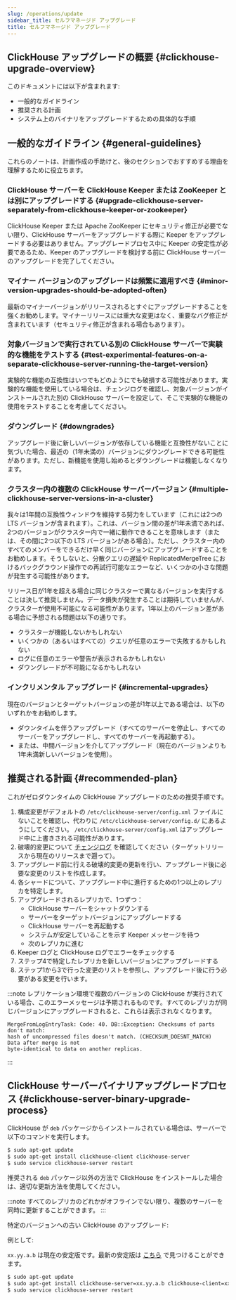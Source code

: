 ```yaml
---
slug: /operations/update
sidebar_title: セルフマネージド アップグレード
title: セルフマネージド アップグレード
---
```


## ClickHouse アップグレードの概要 {#clickhouse-upgrade-overview}

このドキュメントには以下が含まれます:
- 一般的なガイドライン
- 推奨される計画
- システム上のバイナリをアップグレードするための具体的な手順

## 一般的なガイドライン {#general-guidelines}

これらのノートは、計画作成の手助けと、後のセクションでおすすめする理由を理解するために役立ちます。

### ClickHouse サーバーを ClickHouse Keeper または ZooKeeper とは別にアップグレードする {#upgrade-clickhouse-server-separately-from-clickhouse-keeper-or-zookeeper}
ClickHouse Keeper または Apache ZooKeeper にセキュリティ修正が必要でない限り、ClickHouse サーバーをアップグレードする際に Keeper をアップグレードする必要はありません。アップグレードプロセス中に Keeper の安定性が必要であるため、Keeper のアップグレードを検討する前に ClickHouse サーバーのアップグレードを完了してください。

### マイナー バージョンのアップグレードは頻繁に適用すべき {#minor-version-upgrades-should-be-adopted-often}
最新のマイナーバージョンがリリースされるとすぐにアップグレードすることを強くお勧めします。マイナーリリースには重大な変更はなく、重要なバグ修正が含まれています（セキュリティ修正が含まれる場合もあります）。

### 対象バージョンで実行されている別の ClickHouse サーバーで実験的な機能をテストする {#test-experimental-features-on-a-separate-clickhouse-server-running-the-target-version}

実験的な機能の互換性はいつでもどのようにでも破損する可能性があります。実験的な機能を使用している場合は、チェンジログを確認し、対象バージョンがインストールされた別の ClickHouse サーバーを設定して、そこで実験的な機能の使用をテストすることを考慮してください。

### ダウングレード {#downgrades}
アップグレード後に新しいバージョンが依存している機能と互換性がないことに気づいた場合、最近の（1年未満の）バージョンにダウングレードできる可能性があります。ただし、新機能を使用し始めるとダウングレードは機能しなくなります。

### クラスター内の複数の ClickHouse サーバーバージョン {#multiple-clickhouse-server-versions-in-a-cluster}

我々は1年間の互換性ウィンドウを維持する努力をしています（これには2つの LTS バージョンが含まれます）。これは、バージョン間の差が1年未満であれば、2つのバージョンがクラスター内で一緒に動作できることを意味します（または、その間に2つ以下の LTS バージョンがある場合）。ただし、クラスター内のすべてのメンバーをできるだけ早く同じバージョンにアップグレードすることをお勧めします。そうしないと、分散クエリの遅延や ReplicatedMergeTree におけるバックグラウンド操作での再試行可能なエラーなど、いくつかの小さな問題が発生する可能性があります。

リリース日が1年を超える場合に同じクラスターで異なるバージョンを実行することは決して推奨しません。データ損失が発生することは期待していませんが、クラスターが使用不可能になる可能性があります。1年以上のバージョン差がある場合に予想される問題は以下の通りです。

- クラスターが機能しないかもしれない
- いくつかの（あるいはすべての）クエリが任意のエラーで失敗するかもしれない
- ログに任意のエラーや警告が表示されるかもしれない
- ダウングレードが不可能になるかもしれない

### インクリメンタル アップグレード {#incremental-upgrades}

現在のバージョンとターゲットバージョンの差が1年以上である場合は、以下のいずれかをお勧めします。
- ダウンタイムを伴うアップグレード（すべてのサーバーを停止し、すべてのサーバーをアップグレードし、すべてのサーバーを再起動する）。
- または、中間バージョンを介してアップグレード（現在のバージョンよりも1年未満新しいバージョンを使用）。

## 推奨される計画 {#recommended-plan}

これがゼロダウンタイムの ClickHouse アップグレードのための推奨手順です。

1. 構成変更がデフォルトの `/etc/clickhouse-server/config.xml` ファイルにないことを確認し、代わりに `/etc/clickhouse-server/config.d/` にあるようにしてください。 `/etc/clickhouse-server/config.xml` はアップグレード中に上書きされる可能性があります。
2. 破壊的変更について [チェンジログ](/whats-new/changelog/index.md) を確認してください（ターゲットリリースから現在のリリースまで遡って）。
3. アップグレード前に行える破壊的変更の更新を行い、アップグレード後に必要な変更のリストを作成します。
4. 各シャードについて、アップグレード中に進行するための1つ以上のレプリカを特定します。
5. アップグレードされるレプリカで、1つずつ：
   - ClickHouse サーバーをシャットダウンする
   - サーバーをターゲットバージョンにアップグレードする
   - ClickHouse サーバーを再起動する
   - システムが安定していることを示す Keeper メッセージを待つ
   - 次のレプリカに進む
6. Keeper ログと ClickHouse ログでエラーをチェックする
7. ステップ4で特定したレプリカを新しいバージョンにアップグレードする
8. ステップ1から3で行った変更のリストを参照し、アップグレード後に行う必要がある変更を行います。

:::note
レプリケーション環境で複数のバージョンの ClickHouse が実行されている場合、このエラーメッセージは予期されるものです。すべてのレプリカが同じバージョンにアップグレードされると、これらは表示されなくなります。
```text
MergeFromLogEntryTask: Code: 40. DB::Exception: Checksums of parts don't match:
hash of uncompressed files doesn't match. (CHECKSUM_DOESNT_MATCH)  Data after merge is not
byte-identical to data on another replicas.
```
:::

## ClickHouse サーバーバイナリアップグレードプロセス {#clickhouse-server-binary-upgrade-process}

ClickHouse が `deb` パッケージからインストールされている場合は、サーバーで以下のコマンドを実行します。

``` bash
$ sudo apt-get update
$ sudo apt-get install clickhouse-client clickhouse-server
$ sudo service clickhouse-server restart
```

推奨される `deb` パッケージ以外の方法で ClickHouse をインストールした場合は、適切な更新方法を使用してください。

:::note
すべてのレプリカのどれかがオフラインでない限り、複数のサーバーを同時に更新することができます。
:::

特定のバージョンへの古い ClickHouse のアップグレード:

例として:

`xx.yy.a.b` は現在の安定版です。最新の安定版は [こちら](https://github.com/ClickHouse/ClickHouse/releases) で見つけることができます。

```bash
$ sudo apt-get update
$ sudo apt-get install clickhouse-server=xx.yy.a.b clickhouse-client=xx.yy.a.b clickhouse-common-static=xx.yy.a.b
$ sudo service clickhouse-server restart
```
